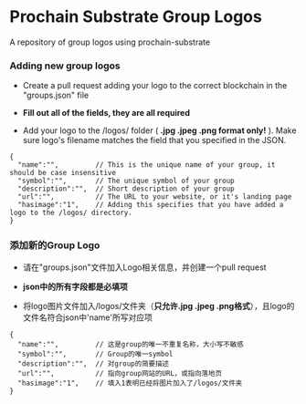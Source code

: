 # Prochain Substrate Group Logos
A repository of group logos using prochain-substrate

### Adding new group logos

- Create a pull request adding your logo to the correct blockchain in the "groups.json" file

- **Fill out all of the fields, they are all required**

- Add your logo to the /logos/ folder ( **.jpg .jpeg .png format only!** ). Make sure logo's filename matches the field that you specified in the JSON.

```
{
  "name":"",         // This is the unique name of your group, it should be case insensitive
  "symbol":"",       // The unique symbol of your group
  "description":"",  // Short description of your group
  "url":"",          // The URL to your website, or it's landing page
  "hasimage":"1",    // Adding this specifies that you have added a logo to the /logos/ directory.
}
```


### 添加新的Group Logo

- 请在"groups.json"文件加入Logo相关信息，并创建一个pull request

- **json中的所有字段都是必填项**

- 将logo图片文件加入/logos/文件夹（**只允许.jpg .jpeg .png格式**），且logo的文件名符合json中'name'所写对应项

```
{
  "name":"",         // 这是group的唯一不重复名称，大小写不敏感
  "symbol":"",       // Group的唯一symbol
  "description":"",  // 对group的简要描述
  "url":"",          // 指向group网站的URL，或指向落地页
  "hasimage":"1",    // 填入1表明已经将图片加入了/logos/文件夹
}
```

